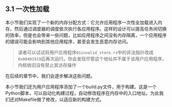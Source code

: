 ## 3.1 一次性加载
本小节我们实现了一个新的内存分配方式：它允许应用程序一次性全加载进入内存，然后通过调度器的调度依次执行各应用程序。这样的设计可以提高任务间切换的效率，但是也会带来一些问题，比如应用程序之间没有内存隔离，一个应用程序的错误可能会影响到其他应用程序，甚至会发生恶意内存访问。
> 读者可以试试将用户应用程序`01invalid_store.rs`中的非法指针改成`0x80401919`后再次运行。你会发现尽管这个地址并不属于该用户应用程序，内核依旧没有禁止其访存操作

在后续的章节中，我们会逐步解决这些问题。


本小节我们还为用户应用程序添加了一个build.py文件，用于构建。这是一个Python脚本，可以自动化构建过程，自动修改程序在内存中的入口地址。为此我们还对Makefile做了修改，以适应新的构建方式。